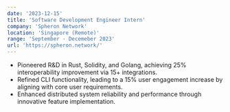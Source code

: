 ```yaml
---
date: '2023-12-15'
title: 'Software Development Engineer Intern'
company: 'Spheron Network'
location: 'Singapore (Remote)'
range: 'September - Decemeber 2023'
url: 'https://spheron.network/'
---
```


- Pioneered R&D in Rust, Solidity, and Golang, achieving 25% interoperability improvement via 15+ integrations.
- Refined CLI functionality, leading to a 15% user engagement increase by aligning with core user requirements.
- Enhanced distributed system reliability and performance through innovative feature implementation.
